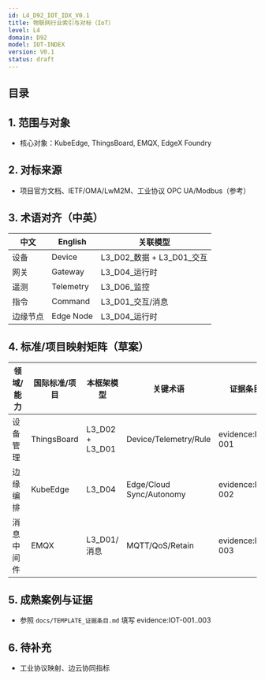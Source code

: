 ```yaml
---
id: L4_D92_IOT_IDX_V0.1
title: 物联网行业索引与对标（IoT）
level: L4
domain: D92
model: IOT-INDEX
version: V0.1
status: draft
---
```


## 目录

## 1. 范围与对象

- 核心对象：KubeEdge, ThingsBoard, EMQX, EdgeX Foundry

## 2. 对标来源

- 项目官方文档、IETF/OMA/LwM2M、工业协议 OPC UA/Modbus（参考）

## 3. 术语对齐（中英）

| 中文 | English | 关联模型 |
| --- | --- | --- |
| 设备 | Device | L3_D02_数据 + L3_D01_交互 |
| 网关 | Gateway | L3_D04_运行时 |
| 遥测 | Telemetry | L3_D06_监控 |
| 指令 | Command | L3_D01_交互/消息 |
| 边缘节点 | Edge Node | L3_D04_运行时 |

## 4. 标准/项目映射矩阵（草案）

| 领域/能力 | 国际标准/项目 | 本框架模型 | 关键术语 | 证据条目 | 备注 |
| --- | --- | --- | --- | --- | --- |
| 设备管理 | ThingsBoard | L3_D02 + L3_D01 | Device/Telemetry/Rule | evidence:IOT-001 | 生产实践 |
| 边缘编排 | KubeEdge | L3_D04 | Edge/Cloud Sync/Autonomy | evidence:IOT-002 | 稳定性 |
| 消息中间件 | EMQX | L3_D01/消息 | MQTT/QoS/Retain | evidence:IOT-003 | 性能 |

## 5. 成熟案例与证据

- 参照 `docs/TEMPLATE_证据条目.md` 填写 evidence:IOT-001..003

## 6. 待补充

- 工业协议映射、边云协同指标
